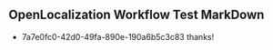 ## OpenLocalization Workflow Test MarkDown
* 7a7e0fc0-42d0-49fa-890e-190a6b5c3c83 
thanks!<!--HONumber=Mar16_HO3-->

